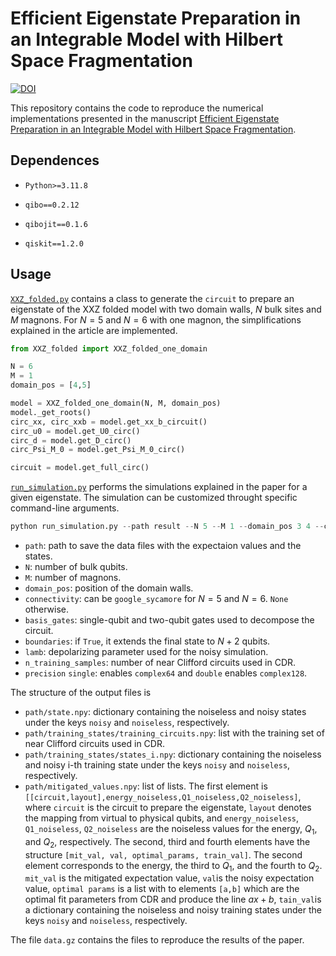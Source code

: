 # Efficient Eigenstate Preparation in an Integrable Model with Hilbert Space Fragmentation
[![DOI](https://zenodo.org/badge/DOI/10.5281/zenodo.13925212.svg)](https://doi.org/10.5281/zenodo.13925212)

This repository contains the code to reproduce the numerical implementations presented in the manuscript [Efficient Eigenstate Preparation in an Integrable Model with Hilbert Space Fragmentation]().


## Dependences

- `Python>=3.11.8`

- `qibo==0.2.12`

- `qibojit==0.1.6`

- `qiskit==1.2.0`


## Usage
[`XXZ_folded.py`](https://github.com/AlejandroSopena/XXZ_folded/blob/main/XXZ_folded.py) contains a class to generate the `circuit` to prepare an eigenstate of the XXZ folded model with two domain walls, $N$ bulk sites and $M$ magnons.
For $N=5$ and $N=6$ with one magnon, the simplifications explained in the article are implemented.
```python
from XXZ_folded import XXZ_folded_one_domain

N = 6
M = 1
domain_pos = [4,5]

model = XXZ_folded_one_domain(N, M, domain_pos)
model._get_roots()
circ_xx, circ_xxb = model.get_xx_b_circuit()
circ_u0 = model.get_U0_circ()
circ_d = model.get_D_circ()
circ_Psi_M_0 = model.get_Psi_M_0_circ()

circuit = model.get_full_circ()
```

[`run_simulation.py`](https://github.com/AlejandroSopena/XXZ_folded/blob/main/run_simulation.py) performs the simulations explained in the paper for a given eigenstate. The simulation can be customized throught specific command-line arguments.
```python
python run_simulation.py --path result --N 5 --M 1 --domain_pos 3 4 --connectivity google_sycamore --basis_gates cx rz sx x id --boundaries False --lamb 0.003 --n_training_samples 50 --precision single
```
- `path`: path to save the data files with the expectaion values and the states.
- `N`: number of bulk qubits.
- `M`: number of magnons.
- `domain_pos`: position of the domain walls.
- `connectivity`: can be `google_sycamore` for $N=5$ and $N=6$. `None` otherwise.
- `basis_gates`: single-qubit and two-qubit gates used to decompose the circuit.
- `boundaries`: if `True`, it extends the final state to $N+2$ qubits.
- `lamb`: depolarizing parameter used for the noisy simulation.
- `n_training_samples`: number of near Clifford circuits used in CDR.
- `precision` `single`: enables `complex64` and `double` enables `complex128`.

The structure of the output files is

- `path/state.npy`: dictionary containing the noiseless and noisy states under the keys `noisy` and `noiseless`, respectively.
- `path/training_states/training_circuits.npy`: list with the training set of near Clifford circuits used in CDR.
- `path/training_states/states_i.npy`: dictionary containing the noiseless and noisy i-th training state under the keys `noisy` and `noiseless`, respectively.
- `path/mitigated_values.npy`: list of lists. 
    The first element is `[[circuit,layout],energy_noiseless,Q1_noiseless,Q2_noiseless]`, where `circuit` is the circuit to prepare the eigenstate, `layout` denotes the mapping from virtual to physical qubits, and `energy_noiseless`, `Q1_noiseless`, `Q2_noiseless` are the noiseless values for the energy, $Q_1$, and $Q_2$, respectively.
    The second, third and fourth elements have the structure `[mit_val, val, optimal_params, train_val]`.
    The second element corresponds to the energy, the third to $Q_1$, and the fourth to $Q_2$.
    `mit_val` is the mitigated expectation value, `val`is the noisy expectation value, `optimal params` is a list with to elements `[a,b]` which are the optimal fit parameters from CDR and produce the line $ax+b$, 
    `tain_val`is a dictionary containing the noiseless and noisy training states under the keys `noisy` and `noiseless`, respectively.

The file `data.gz` contains the files to reproduce the results of the paper.
